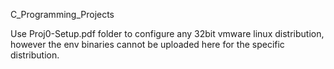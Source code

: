 ﻿C_Programming_Projects

Use Proj0-Setup.pdf folder to configure any 32bit vmware linux distribution, however the env binaries cannot be uploaded here for the specific distribution.
